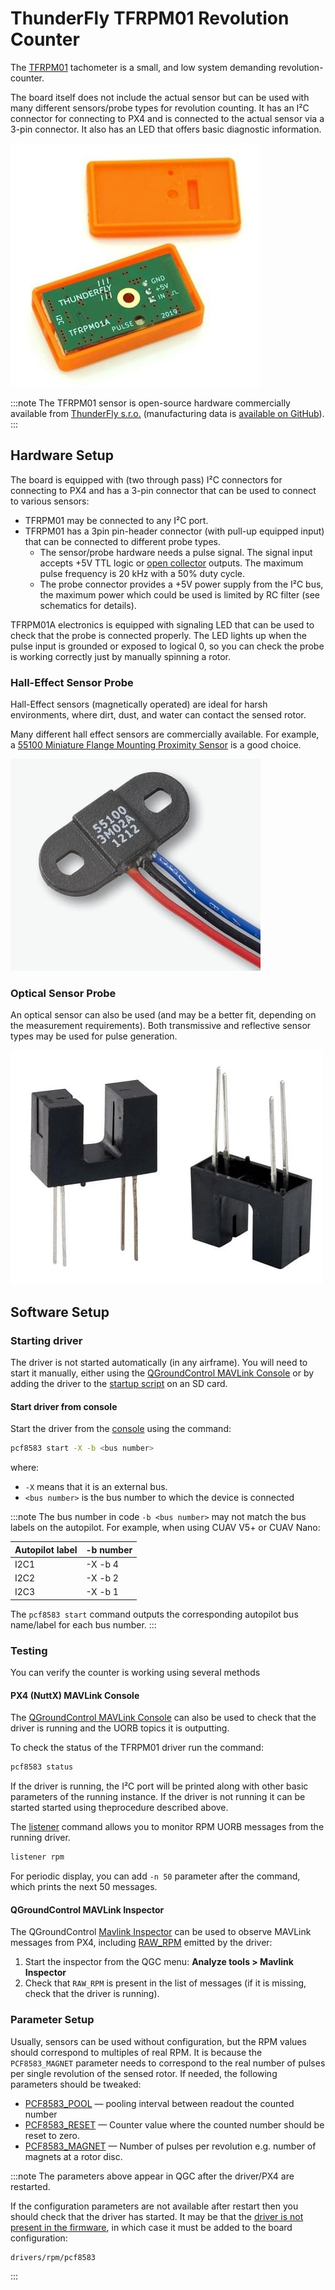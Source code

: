 # ThunderFly TFRPM01 Revolution Counter

The [TFRPM01](https://github.com/ThunderFly-aerospace/TFRPM01) tachometer is a small, and low system demanding revolution-counter.

The board itself does not include the actual sensor but can be used with many different sensors/probe types for revolution counting. It has an I²C connector for connecting to PX4 and is connected to the actual sensor via a 3-pin connector. It also has an LED that offers basic diagnostic information.

![TFRPM01A](../../assets/hardware/sensors/tfrpm/tfrpm01_electronics.jpg)

:::note
The TFRPM01 sensor is open-source hardware commercially available from [ThunderFly s.r.o.](https://www.thunderfly.cz/) (manufacturing data is [available on GitHub](https://github.com/ThunderFly-aerospace/TFRPM01)).
:::

## Hardware Setup

The board is equipped with (two through pass) I²C connectors for connecting to PX4 and has a 3-pin connector that can be used to connect to various sensors:

- TFRPM01 may be connected to any I²C port.
- TFRPM01 has a 3pin pin-header connector (with pull-up equipped input) that can be connected to different probe types.
  - The sensor/probe hardware needs a pulse signal. The signal input accepts +5V TTL logic or [open collector](https://en.wikipedia.org/wiki/Open_collector) outputs. The maximum pulse frequency is 20 kHz with a 50% duty cycle.
  - The probe connector provides a +5V power supply from the I²C bus, the maximum power which could be used is limited by RC filter (see schematics for details).

TFRPM01A electronics is equipped with signaling LED that can be used to check that the probe is connected properly. The LED lights up when the pulse input is grounded or exposed to logical 0, so you can check the probe is working correctly just by manually spinning a rotor.

### Hall-Effect Sensor Probe

Hall-Effect sensors (magnetically operated) are ideal for harsh environments, where dirt, dust, and water can contact the sensed rotor.

Many different hall effect sensors are commercially available. For example, a [55100 Miniature Flange Mounting Proximity Sensor](https://m.littelfuse.com/media?resourcetype=datasheets&itemid=6d69d457-770e-46ba-9998-012c5e0aedd7&filename=littelfuse-hall-effect-sensors-55100-datasheet) is a good choice.

![Example of Hall effect probe](../../assets/hardware/sensors/tfrpm/hall_probe.jpg)

### Optical Sensor Probe

An optical sensor can also be used (and may be a better fit, depending on the measurement requirements). Both transmissive and reflective sensor types may be used for pulse generation.

![Example of optical transmissive probe](../../assets/hardware/sensors/tfrpm/transmissive_probe.jpg)

## Software Setup

### Starting driver

The driver is not started automatically (in any airframe). You will need to start it manually, either using the [QGroundControl MAVLink Console](https://docs.qgroundcontrol.com/master/en/analyze_view/mavlink_console.html) or by adding the driver to the [startup script](../concept/system_startup.md#customizing-the-system-startup) on an SD card.

#### Start driver from console

Start the driver from the [console](https://docs.qgroundcontrol.com/master/en/analyze_view/mavlink_console.html) using the command:

```sh
pcf8583 start -X -b <bus number>
```

where:

- `-X` means that it is an external bus.
- `<bus number>` is the bus number to which the device is connected

:::note
The bus number in code `-b <bus number>` may not match the bus labels on the autopilot. For example, when using CUAV V5+ or CUAV Nano:

| Autopilot label | -b number |
| --------------- | --------- |
| I2C1            | -X -b 4   |
| I2C2            | -X -b 2   |
| I2C3            | -X -b 1   |

The `pcf8583 start` command outputs the corresponding autopilot bus name/label for each bus number.
:::

### Testing

You can verify the counter is working using several methods

#### PX4 (NuttX) MAVLink Console

The [QGroundControl MAVLink Console](https://docs.qgroundcontrol.com/master/en/analyze_view/mavlink_console.html) can also be used to check that the driver is running and the UORB topics it is outputting.

To check the status of the TFRPM01 driver run the command:

```sh
pcf8583 status
```

If the driver is running, the I²C port will be printed along with other basic parameters of the running instance. If the driver is not running it can be started started using theprocedure described above.

The [listener](../modules/modules_command.md#listener) command allows you to monitor RPM UORB messages from the running driver.

```sh
listener rpm
```

For periodic display, you can add `-n 50` parameter after the command, which prints the next 50 messages.

#### QGroundControl MAVLink Inspector

The QGroundControl [Mavlink Inspector](https://docs.qgroundcontrol.com/master/en/analyze_view/mavlink_inspector.html) can be used to observe MAVLink messages from PX4, including [RAW_RPM](https://mavlink.io/en/messages/common.html#RAW_RPM) emitted by the driver:

1. Start the inspector from the QGC menu: **Analyze tools > Mavlink Inspector**
1. Check that `RAW_RPM` is present in the list of messages (if it is missing, check that the driver is running).

### Parameter Setup

Usually, sensors can be used without configuration, but the RPM values should correspond to multiples of real RPM. It is because the `PCF8583_MAGNET` parameter needs to correspond to the real number of pulses per single revolution of the sensed rotor. If needed, the following parameters should be tweaked:

- [PCF8583_POOL](../advanced_config/parameter_reference.md#PCF8583_POOL) — pooling interval between readout the counted number
- [PCF8583_RESET](../advanced_config/parameter_reference.md#PCF8583_RESET) — Counter value where the counted number should be reset to zero.
- [PCF8583_MAGNET](../advanced_config/parameter_reference.md#PCF8583_MAGNET) — Number of pulses per revolution e.g. number of magnets at a rotor disc.

:::note
The parameters above appear in QGC after the driver/PX4 are restarted.

If the configuration parameters are not available after restart then you should check that the driver has started. It may be that the [driver is not present in the firmware](../peripherals/serial_configuration.md#configuration-parameter-missing-from-qgroundcontrol), in which case it must be added to the board configuration:

```sh
drivers/rpm/pcf8583
```

:::
